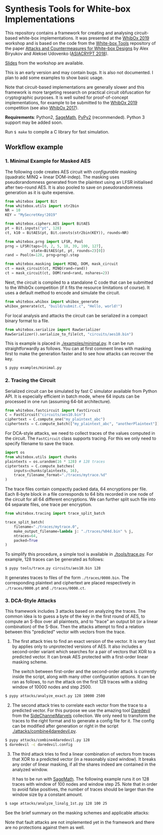 # Synthesis Tools for White-box Implementations

This repository contains a framework for creating and analysing circuit-based white-box implementations. It was presented at the [WhibOx 2019](https://www.cryptoexperts.com/whibox2019/) workshop and is based on the code from the [White-box Tools](https://github.com/cryptolu/whitebox) repository of the paper [Attacks and Countermeasures for White-box Designs](https://eprint.iacr.org/2018/049) by Alex Biryukov and Aleksei Udovenko ([ASIACRYPT 2018](https://www.springer.com/gp/book/9783030033286)).

[Slides](./slides.pdf) from the workshop are available.

This is an early version and may contain bugs. It is also not documented. I plan to add some examples to show basic usage.

Note that circuit-based implementations are generally slower and this framework is more targeting research on practical circuit obfuscation for cryptographic purposes. It is well suited for proof-of-concept implementations, for example to be submitted to the [WhibOx 2019](https://whibox.cyber-crypt.com/) competition (see also [WhibOx 2017](https://whibox-contest.github.io/)).

**Requirements**: Python2, [SageMath](http://www.sagemath.org/), [PyPy2](https://pypy.org/) (recommended). Python 3 support may be added soon.

Run `$ make` to compile a C library for fast simulation.

## Workflow example

### 1. Minimal Example for Masked AES

The following code creates AES circuit with *configurable* masking (quadratic MINQ + linear DOM-indep). The masking uses pseudorandomness generated from the plaintext using an LFSR initialised after two-round AES. It is also pooled to save on pseudorandomness generation as it is quite expensive.

```python
from whitebox import Bit
from whitebox.utils import str2bin
NR = 10
KEY = "MySecretKey!2019"

from whitebox.ciphers.AES import BitAES
pt = Bit.inputs("pt", 128)
ct, k10 = BitAES(pt, Bit.consts(str2bin(KEY)), rounds=NR)

from whitebox.prng import LFSR, Pool
prng = LFSR(taps=[0, 2, 5, 18, 39, 100, 127],
            state=BitAES(pt, pt, rounds=2)[0])
rand = Pool(n=128, prng=prng).step

from whitebox.masking import MINQ, DOM, mask_circuit
ct = mask_circuit(ct, MINQ(rand=rand))
ct = mask_circuit(ct, DOM(rand=rand, nshares=2))
```

Next, the circuit is compiled to a standalone C code that can be submitted to the WhibOx competition (if it fits the resource limitations of course). It uses a default method to encode and simulate the circuit.

```python
from whitebox.whibox import whibox_generate
whibox_generate(ct, "build/submit.c", "Hello, world!")
```

For local analysis and attacks the circuit can be serialized in a compact binary format to a file.

```python
from whitebox.serialize import RawSerializer
RawSerializer().serialize_to_file(ct, "circuits/aes10.bin")
```

This is example is placed in [./examples/minimal.py](). It can be run straightforwardly as follows. You can at first comment lines with masking first to make the generation faster and to see how attacks can recover the key.

```bash
$ pypy examples/minimal.py
```

### 2. Tracing the Circuit

Serialized circuit can be simulated by fast C simulator available from Python API. It is especially efficient in batch mode, where 64 inputs can be processed in one run (assuming 64-bit architecture).

```python
from whitebox.fastcircuit import FastCircuit
C = FastCircuit("circuits/aes10.bin")
ciphertext = C.compute_one("my_plaintext_abc")
ciphertexts = C.compute_batch(["my_plaintext_abc", "anotherPlaintext"])
```

For DCA-style attacks, we need to collect traces of the values computed in the circuit. The `FastCircuit` class supports tracing. For this we only need to specify filename to save the trace.

```python
import os
from whitebox.utils import chunks
plaintexts = os.urandom(16 * 128) # 128 traces
ciptertexts = C.compute_batches(
    inputs=chunks(plaintexts, 16),
    trace_filename_format="./traces/mytrace.%d"
)
```

The trace files contain compactly packed data, 64 encryptions per file. Each 8-byte block in a file corresponds to 64 bits recorded in one node of the circuit for all 64 different encryptions. We can further split such file into 64 separate files, one trace per encryption.

```python
from whitebox.tracing import trace_split_batch

trace_split_batch(
    filename="./traces/mytrace.0",
    make_output_filename=lambda j: "./traces/%04d.bin" % j,
    ntraces=64,
    packed=True
)
```

To simplify this procedure, a simple tool is available in [./tools/trace.py](). For example, 128 traces can be generated as follows:

```bash
$ pypy tools/trace.py circuits/aes10.bin 128
```

It generates traces to files of the form `./traces/0000.bin`. The corresponding plaintext and ciphertext are placed respectively in `./traces/0000.pt` and `./traces/0000.ct`.

### 3. DCA-Style Attacks

This framework includes 3 attacks based on analyzing the traces. The common idea is to guess a byte of the key in the first round of AES, to compute an S-Box over all plaintexts, and to "trace" an output bit (or a linear combination) of the S-Box. Then the attacks attempt to find a relation between this "predicted" vector with vectors from the trace.

1. The first attack tries to find an exact version of the vector. It is very fast by applies only to unprotected versions of AES. It also includes a second-order variant which searches for a pair of vectors that XOR to a predicted vector. It can break AES protected with a first-order linear masking scheme.

    The switch between first-order and the second-order attack is currently inside the script, along with many other configuration options. It can be ran as follows, to run the attack on the first 128 traces with a sliding window of 10000 nodes and step 2500.

```bash
$ pypy attacks/analyze_exact.py 128 10000 2500
```

2. The second attack tries to correlate each vector from the trace to a predicted vector. For this purpose we use the amazing tool [Daredevil](https://github.com/SideChannelMarvels/Daredevil) from the [SideChannelMarvels](https://github.com/SideChannelMarvels) collection. We only need to transform the traces to the right format and to generate a config file for it. The config can be modified after generation or right in the script [./attacks/combine4daredevil.py]().

```bash
$ pypy attacks/combine4daredevil.py 128
$ daredevil -c daredevil.config
```

3. The third attack tries to find a linear combination of vectors from traces that XOR to a predicted vector (in a reasonably sized window). It breaks any order of linear masking, if all the shares indeed are contained in the analyzed window.

    It has to be run with [SageMath](http://www.sagemath.org/). The following example runs it on 128 traces with window of 100 nodes and window step 25. Note that in order to avoid false positives, the number of traces should be larger than the window size by a constant amount.

```bash
$ sage attacks/analyze_linalg_1st.py 128 100 25
```

See the brief  summary on the masking schemes and applicable attacks:

[](./attacks_summary.png)

Note that fault attacks are not implemented yet in the framework and there are no protections against them as well.
